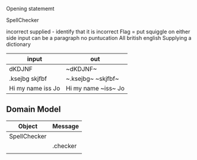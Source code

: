 Opening statememt 

SpellChecker 

incorrect supplied - identify that it is incorrect 
Flag = put squiggle on either side 
input can be a paragraph 
    no puntucation
All british english 
Supplying a dictionary 




input | out
|----|----|
|dKDJNF| ~dKDJNF~ |
|.ksejbg skjfbf | ~.ksejbg~ ~skjfbf~ |
|Hi my name iss Jo|  Hi my name ~iss~ Jo


## Domain Model 
Object | Message |
|------| --------|
|SpellChecker||
||.checker |
|| 

